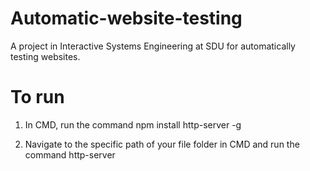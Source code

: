# Automatic-website-testing
A project in Interactive Systems Engineering at SDU for automatically testing websites.

# To run
1. In CMD, run the command npm install http-server -g

2. Navigate to the specific path of your file folder in CMD and run the command http-server
